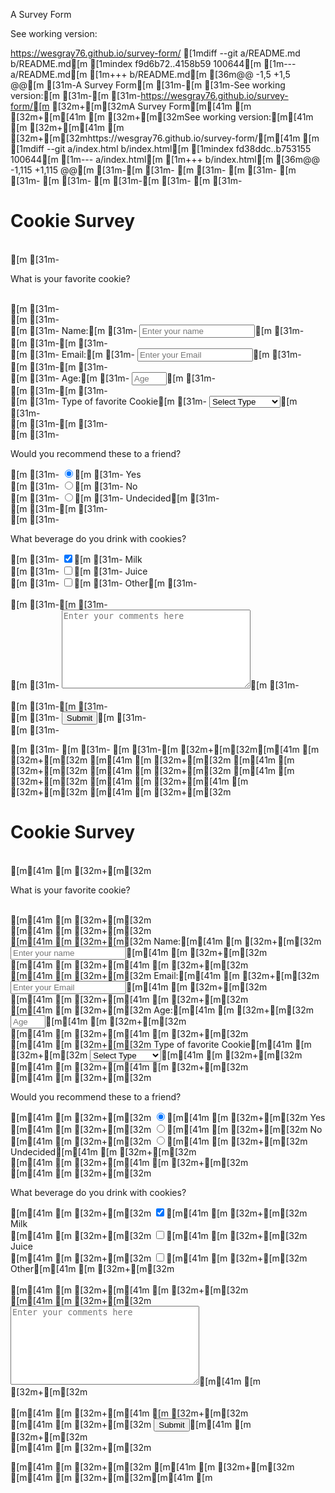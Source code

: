 A Survey Form

See working version:

https://wesgray76.github.io/survey-form/
[1mdiff --git a/README.md b/README.md[m
[1mindex f9d6b72..4158b59 100644[m
[1m--- a/README.md[m
[1m+++ b/README.md[m
[36m@@ -1,5 +1,5 @@[m
[31m-A Survey Form[m
[31m-[m
[31m-See working version:[m
[31m-[m
[31m-https://wesgray76.github.io/survey-form/[m
[32m+[m[32mA Survey Form[m[41m[m
[32m+[m[41m[m
[32m+[m[32mSee working version:[m[41m[m
[32m+[m[41m[m
[32m+[m[32mhttps://wesgray76.github.io/survey-form/[m[41m[m
[1mdiff --git a/index.html b/index.html[m
[1mindex fd38ddc..b753155 100644[m
[1m--- a/index.html[m
[1m+++ b/index.html[m
[36m@@ -1,115 +1,115 @@[m
[31m-<html lang="en">[m
[31m-  <head>[m
[31m-    <meta  charset="utf-8">[m
[31m-    <title>Cookie Survey</title>[m
[31m-    <style>[m
[31m-      body {[m
[31m-        font-family: sans-serif;[m
[31m-        font-size: 1rem;[m
[31m-        font-weight: 400;[m
[31m-        line-height: 1.4;[m
[31m-        margin: 0;[m
[31m-        background-color: #BD8C61;[m
[31m-      }[m
[31m-[m
[31m-      #description {[m
[31m-        text-align: center;[m
[31m-        display: block;[m
[31m-        border: 2px solid black;[m
[31m-        border-radius: 12px;[m
[31m-        width: 600px;[m
[31m-        margin: 0 auto;[m
[31m-        background-color: #EFE2B2;[m
[31m-      }[m
[31m-[m
[31m-      #title {[m
[31m-        text-align: center;[m
[31m-        display: block;[m
[31m-        border: 2px solid black;[m
[31m-        border-radius: 12px;[m
[31m-        width: 600px;[m
[31m-        margin: 0 auto;[m
[31m-        background-color: #EFE2B2;[m
[31m-      }[m
[31m-[m
[31m-      .form-group {[m
[31m-        text-align: center;[m
[31m-        margin: 10px;[m
[31m-      }[m
[31m-[m
[31m-      p {[m
[31m-        margin: 10px;[m
[31m-      }[m
[31m-[m
[31m-      #survey-form {[m
[31m-        border: 2px solid black;[m
[31m-        border-radius: 12px;[m
[31m-        width: 600px;[m
[31m-        margin: 0 auto;[m
[31m-        background-color: #EFE2B2;[m
[31m-      }[m
[31m-    </style>[m
[31m-    </head>[m
[31m-[m
[31m-    <body>[m
[31m-      <h1 id="title">Cookie Survey</h1><br>[m
[31m-      <p id="description">What is your favorite cookie?</p><br>[m
[31m-      <form id="survey-form">[m
[31m-        <div class="form-group">[m
[31m-          <label id="name-label" for="name">Name:</label>[m
[31m-          <input type="text" name="name" id="name" class="form-control" placeholder="Enter your name" required>[m
[31m-        </div>[m
[31m-[m
[31m-        <div class="form-group">[m
[31m-          <label id="email-label" for="email">Email:</label>[m
[31m-          <input type="email" name="email" id="email" class="form-control" placeholder="Enter your Email" required/>[m
[31m-        </div>[m
[31m-[m
[31m-        <div class="form-group">[m
[31m-          <label id="number-label" for="number">Age:</label>[m
[31m-          <input type="number" name="age" id="number" min="5" max="99" class="form-control" placeholder="Age" required/>[m
[31m-        </div>[m
[31m-[m
[31m-        <div class="form-group">[m
[31m-          <label for="type">Type of favorite Cookie</label>[m
[31m-          <select id="dropdown" name="type" class="form-control" required>[m
[31m-            <option disabled selected value>Select Type</option>[m
[31m-            <option value="Chocolate">Chocolate Chip</option>[m
[31m-            <option value="Oreo">Oreo</option>[m
[31m-            <option value="Sugar">Sugar Cookie</option>[m
[31m-            <option value="Snickerdoodles">Snickerdoodles</option>[m
[31m-            <option value="M&M">M&M</option>[m
[31m-          </select>[m
[31m-        </div>[m
[31m-[m
[31m-        <div class="form-group">[m
[31m-          <p>Would you recommend these to a friend?</p>[m
[31m-          <input type="radio" name="user-recommend" value="yes" class="input-radio" checked>[m
[31m-          <label for="yes">Yes</label><br>[m
[31m-          <input type="radio" name="user-recommend" value="no" class="input-radio">[m
[31m-          <label for="no">No</label><br>[m
[31m-          <input type="radio" name="user-recommend" value="undecided" class="input-radio">[m
[31m-          <label for="undecided">Undecided</label>[m
[31m-        </div>[m
[31m-[m
[31m-        <div class="form-group">[m
[31m-          <p>What beverage do you drink with cookies?</p>[m
[31m-          <input type="checkbox" name="drink" value="milk" class="input-checkbox" checked>[m
[31m-          <label for="milk">Milk</label><br>[m
[31m-          <input type="checkbox" name="drink" value="juice" class="input-checkbox">[m
[31m-          <label for="juice">Juice</label><br>[m
[31m-          <input type="checkbox" name="drink" value="other" class="input-checkbox">[m
[31m-          <label for="other">Other</label>[m
[31m-        </div><br>[m
[31m-[m
[31m-        <div class="form-group">[m
[31m-          <textarea name="comment" rows="8" cols="35" id="comments" class="input-textarea" placeholder="Enter your comments here"></textarea>[m
[31m-        </div><br>[m
[31m-[m
[31m-        <div class="form-group">[m
[31m-          <button type="submit" id="submit" class="submit-button">Submit</button>[m
[31m-        </div>[m
[31m-      </form>[m
[31m-      <script type="text/javascript" src="https://cdn.freecodecamp.org/testable-projects-fcc/v1/bundle.js"></script>[m
[31m-    </body>[m
[31m-</html>[m
[32m+[m[32m<html lang="en">[m[41m[m
[32m+[m[32m  <head>[m[41m[m
[32m+[m[32m    <meta  charset="utf-8">[m[41m[m
[32m+[m[32m    <title>Cookie Survey</title>[m[41m[m
[32m+[m[32m    <style>[m[41m[m
[32m+[m[32m      body {[m[41m[m
[32m+[m[32m        font-family: sans-serif;[m[41m[m
[32m+[m[32m        font-size: 1rem;[m[41m[m
[32m+[m[32m        font-weight: 400;[m[41m[m
[32m+[m[32m        line-height: 1.4;[m[41m[m
[32m+[m[32m        margin: 0;[m[41m[m
[32m+[m[32m        background-color: #BD8C61;[m[41m[m
[32m+[m[32m      }[m[41m[m
[32m+[m[41m[m
[32m+[m[32m      #description {[m[41m[m
[32m+[m[32m        text-align: center;[m[41m[m
[32m+[m[32m        display: block;[m[41m[m
[32m+[m[32m        border: 2px solid black;[m[41m[m
[32m+[m[32m        border-radius: 12px;[m[41m[m
[32m+[m[32m        width: 600px;[m[41m[m
[32m+[m[32m        margin: 0 auto;[m[41m[m
[32m+[m[32m        background-color: #EFE2B2;[m[41m[m
[32m+[m[32m      }[m[41m[m
[32m+[m[41m[m
[32m+[m[32m      #title {[m[41m[m
[32m+[m[32m        text-align: center;[m[41m[m
[32m+[m[32m        display: block;[m[41m[m
[32m+[m[32m        border: 2px solid black;[m[41m[m
[32m+[m[32m        border-radius: 12px;[m[41m[m
[32m+[m[32m        width: 600px;[m[41m[m
[32m+[m[32m        margin: 0 auto;[m[41m[m
[32m+[m[32m        background-color: #EFE2B2;[m[41m[m
[32m+[m[32m      }[m[41m[m
[32m+[m[41m[m
[32m+[m[32m      .form-group {[m[41m[m
[32m+[m[32m        text-align: center;[m[41m[m
[32m+[m[32m        margin: 10px;[m[41m[m
[32m+[m[32m      }[m[41m[m
[32m+[m[41m[m
[32m+[m[32m      p {[m[41m[m
[32m+[m[32m        margin: 10px;[m[41m[m
[32m+[m[32m      }[m[41m[m
[32m+[m[41m[m
[32m+[m[32m      #survey-form {[m[41m[m
[32m+[m[32m        border: 2px solid black;[m[41m[m
[32m+[m[32m        border-radius: 12px;[m[41m[m
[32m+[m[32m        width: 600px;[m[41m[m
[32m+[m[32m        margin: 0 auto;[m[41m[m
[32m+[m[32m        background-color: #EFE2B2;[m[41m[m
[32m+[m[32m      }[m[41m[m
[32m+[m[32m    </style>[m[41m[m
[32m+[m[32m    </head>[m[41m[m
[32m+[m[41m[m
[32m+[m[32m    <body>[m[41m[m
[32m+[m[32m      <h1 id="title">Cookie Survey</h1><br>[m[41m[m
[32m+[m[32m      <p id="description">What is your favorite cookie?</p><br>[m[41m[m
[32m+[m[32m      <form id="survey-form">[m[41m[m
[32m+[m[32m        <div class="form-group">[m[41m[m
[32m+[m[32m          <label id="name-label" for="name">Name:</label>[m[41m[m
[32m+[m[32m          <input type="text" name="name" id="name" class="form-control" placeholder="Enter your name" required>[m[41m[m
[32m+[m[32m        </div>[m[41m[m
[32m+[m[41m[m
[32m+[m[32m        <div class="form-group">[m[41m[m
[32m+[m[32m          <label id="email-label" for="email">Email:</label>[m[41m[m
[32m+[m[32m          <input type="email" name="email" id="email" class="form-control" placeholder="Enter your Email" required/>[m[41m[m
[32m+[m[32m        </div>[m[41m[m
[32m+[m[41m[m
[32m+[m[32m        <div class="form-group">[m[41m[m
[32m+[m[32m          <label id="number-label" for="number">Age:</label>[m[41m[m
[32m+[m[32m          <input type="number" name="age" id="number" min="5" max="99" class="form-control" placeholder="Age" required/>[m[41m[m
[32m+[m[32m        </div>[m[41m[m
[32m+[m[41m[m
[32m+[m[32m        <div class="form-group">[m[41m[m
[32m+[m[32m          <label for="type">Type of favorite Cookie</label>[m[41m[m
[32m+[m[32m          <select id="dropdown" name="type" class="form-control" required>[m[41m[m
[32m+[m[32m            <option disabled selected value>Select Type</option>[m[41m[m
[32m+[m[32m            <option value="Chocolate">Chocolate Chip</option>[m[41m[m
[32m+[m[32m            <option value="Oreo">Oreo</option>[m[41m[m
[32m+[m[32m            <option value="Sugar">Sugar Cookie</option>[m[41m[m
[32m+[m[32m            <option value="Snickerdoodles">Snickerdoodles</option>[m[41m[m
[32m+[m[32m            <option value="M&M">M&M</option>[m[41m[m
[32m+[m[32m          </select>[m[41m[m
[32m+[m[32m        </div>[m[41m[m
[32m+[m[41m[m
[32m+[m[32m        <div class="form-group">[m[41m[m
[32m+[m[32m          <p>Would you recommend these to a friend?</p>[m[41m[m
[32m+[m[32m          <input type="radio" name="user-recommend" value="yes" class="input-radio" checked>[m[41m[m
[32m+[m[32m          <label for="yes">Yes</label><br>[m[41m[m
[32m+[m[32m          <input type="radio" name="user-recommend" value="no" class="input-radio">[m[41m[m
[32m+[m[32m          <label for="no">No</label><br>[m[41m[m
[32m+[m[32m          <input type="radio" name="user-recommend" value="undecided" class="input-radio">[m[41m[m
[32m+[m[32m          <label for="undecided">Undecided</label>[m[41m[m
[32m+[m[32m        </div>[m[41m[m
[32m+[m[41m[m
[32m+[m[32m        <div class="form-group">[m[41m[m
[32m+[m[32m          <p>What beverage do you drink with cookies?</p>[m[41m[m
[32m+[m[32m          <input type="checkbox" name="drink" value="milk" class="input-checkbox" checked>[m[41m[m
[32m+[m[32m          <label for="milk">Milk</label><br>[m[41m[m
[32m+[m[32m          <input type="checkbox" name="drink" value="juice" class="input-checkbox">[m[41m[m
[32m+[m[32m          <label for="juice">Juice</label><br>[m[41m[m
[32m+[m[32m          <input type="checkbox" name="drink" value="other" class="input-checkbox">[m[41m[m
[32m+[m[32m          <label for="other">Other</label>[m[41m[m
[32m+[m[32m        </div><br>[m[41m[m
[32m+[m[41m[m
[32m+[m[32m        <div class="form-group">[m[41m[m
[32m+[m[32m          <textarea name="comment" rows="8" cols="35" id="comments" class="input-textarea" placeholder="Enter your comments here"></textarea>[m[41m[m
[32m+[m[32m        </div><br>[m[41m[m
[32m+[m[41m[m
[32m+[m[32m        <div class="form-group">[m[41m[m
[32m+[m[32m          <button type="submit" id="submit" class="submit-button">Submit</button>[m[41m[m
[32m+[m[32m        </div>[m[41m[m
[32m+[m[32m      </form>[m[41m[m
[32m+[m[32m      <script type="text/javascript" src="https://cdn.freecodecamp.org/testable-projects-fcc/v1/bundle.js"></script>[m[41m[m
[32m+[m[32m    </body>[m[41m[m
[32m+[m[32m</html>[m[41m[m
